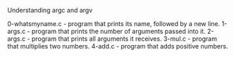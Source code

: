 Understanding argc and argv

0-whatsmyname.c - program that prints its name, followed by a new line.
1-args.c - program that prints the number of arguments passed into it.
2-args.c - program that prints all arguments it receives.
3-mul.c - program that multiplies two numbers.
4-add.c -  program that adds positive numbers.
